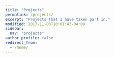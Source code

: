 ```yaml
---
title: "Projects"
permalink: /projects/
excerpt: "Projects that I have taken part in."
modified: 2017-11-03T10:01:43-04:00
sidebar:
  nav: "projects"
author_profile: false
redirect_from:
  - /home/
---
```

